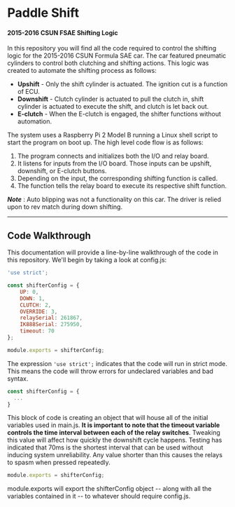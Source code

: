 # Paddle Shift
#### 2015-2016 CSUN FSAE Shifting Logic

In this repository you will find all the code required to control the shifting logic for the 2015-2016 CSUN Formula SAE car. The car featured pneumatic cylinders to control both clutching and shifting actions. This logic was created to automate the shifting process as follows:

* **Upshift** - Only the shift cylinder is actuated. The ignition cut is a function of ECU.
* **Downshift** - Clutch cylinder is actuated to pull the clutch in, shift cylinder is actuated to execute the shift, and clutch is let back out.
* **E-clutch** - When the E-clutch is engaged, the shifter functions without automation.

The system uses a Raspberry Pi 2 Model B running a Linux shell script to start the program on boot up. The high level code flow is as follows:
1. The program connects and initializes both the I/O and relay board.
2. It listens for inputs from the I/O board. Those inputs can be upshift, downshift, or E-clutch buttons.
3. Depending on the input, the corresponding shifting function is called.
4. The function tells the relay board to execute its respective shift function.

***Note*** : Auto blipping was not a functionality on this car. The driver is relied upon to rev match during down shifting.
___

## Code Walkthrough

This documentation will provide a line-by-line walkthrough of the code in this repository. We'll begin by taking a look at config.js:

```javascript
'use strict';

const shifterConfig = {
    UP: 0,
    DOWN: 1,
    CLUTCH: 2,
    OVERRIDE: 3,
    relaySerial: 261867,
    IK888Serial: 275950,
    timeout: 70
};

module.exports = shifterConfig;
```

The expression `'use strict';` indicates that the code will run in strict mode. This means the code will throw errors for undeclared variables and bad syntax.

```javascript
const shifterConfig = {
  ...
}
```

This block of code is creating an object that will house all of the initial variables used in main.js. **It is important to note that the timeout variable controls the time interval between each of the relay switches**. Tweaking this value will affect how quickly the downshift cycle happens. Testing has indicated that 70ms is the shortest interval that can be used without inducing system unreliability. Any value shorter than this causes the relays to spasm when pressed repeatedly.

```javascript
module.exports = shifterConfig;
```
module.exports will export the shifterConfig object -- along with all the variables contained in it -- to whatever should require config.js.
